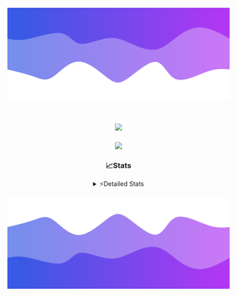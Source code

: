 ![Header](./header.png)
<div align="center">

<h1 align="center">
  <a href="https://git.io/typing-svg">
    <img src="https://readme-typing-svg.herokuapp.com/?lines=Hello,+There!+%F0%9F%91%8B;This+is+chicho.;Owner+on+Ocean;&center=true&size=25">
  </a>
</h1>
  
<p align="center">
  <img src="https://lanyard.cnrad.dev/api/852683595378196480" />
</p>

### 📈Stats
<details>
    <summary> ⚡Detailed Stats</summary>
    <br/>

<!--START_SECTION:waka-->
![Code Time](http://img.shields.io/badge/Code%20Time-1%2C143%20hrs%2016%20mins-blue)

![Profile Views](http://img.shields.io/badge/Profile%20Views-0-blue)

**🐱 My GitHub Data** 

> 📦 240.8 kB Used in GitHub's Storage 
 > 
> 🏆 0 Contributions in the Year 2025
 > 
> 🚫 Not Opted to Hire
 > 
> 📜 15 Public Repositories 
 > 
> 🔑 13 Private Repositories 
 > 
**I'm a Night 🦉** 

```text
🌞 Morning                26 commits          █░░░░░░░░░░░░░░░░░░░░░░░░   04.64 % 
🌆 Daytime                75 commits          ███░░░░░░░░░░░░░░░░░░░░░░   13.39 % 
🌃 Evening                247 commits         ███████████░░░░░░░░░░░░░░   44.11 % 
🌙 Night                  212 commits         █████████░░░░░░░░░░░░░░░░   37.86 % 
```
📅 **I'm Most Productive on Friday** 

```text
Monday                   29 commits          █░░░░░░░░░░░░░░░░░░░░░░░░   05.18 % 
Tuesday                  120 commits         █████░░░░░░░░░░░░░░░░░░░░   21.43 % 
Wednesday                86 commits          ████░░░░░░░░░░░░░░░░░░░░░   15.36 % 
Thursday                 78 commits          ███░░░░░░░░░░░░░░░░░░░░░░   13.93 % 
Friday                   131 commits         ██████░░░░░░░░░░░░░░░░░░░   23.39 % 
Saturday                 63 commits          ███░░░░░░░░░░░░░░░░░░░░░░   11.25 % 
Sunday                   53 commits          ██░░░░░░░░░░░░░░░░░░░░░░░   09.46 % 
```


📊 **This Week I Spent My Time On** 

```text
🕑︎ Time Zone: America/Argentina/Buenos_Aires

💬 Programming Languages: 
TypeScript               13 hrs 58 mins      █████████████████████░░░░   84.70 % 
HTML                     1 hr 3 mins         ██░░░░░░░░░░░░░░░░░░░░░░░   06.38 % 
Python                   37 mins             █░░░░░░░░░░░░░░░░░░░░░░░░   03.82 % 
CSS                      18 mins             ░░░░░░░░░░░░░░░░░░░░░░░░░   01.83 % 
Other                    12 mins             ░░░░░░░░░░░░░░░░░░░░░░░░░   01.29 % 

🔥 Editors: 
Cursor                   16 hrs 22 mins      █████████████████████████   99.28 % 
VS Code                  7 mins              ░░░░░░░░░░░░░░░░░░░░░░░░░   00.72 % 

🐱‍💻 Projects: 
ocean-backend            11 hrs 59 mins      ██████████████████░░░░░░░   72.67 % 
front-electro-patagonia  2 hrs 54 mins       ████░░░░░░░░░░░░░░░░░░░░░   17.60 % 
front-electro-patagonia-f1 hr 13 mins        ██░░░░░░░░░░░░░░░░░░░░░░░   07.44 % 
Unknown Project          15 mins             ░░░░░░░░░░░░░░░░░░░░░░░░░   01.57 % 
templates                7 mins              ░░░░░░░░░░░░░░░░░░░░░░░░░   00.72 % 

💻 Operating System: 
Windows                  13 hrs 35 mins      █████████████████████░░░░   82.40 % 
Mac                      2 hrs 54 mins       ████░░░░░░░░░░░░░░░░░░░░░   17.60 % 
```

**I Mostly Code in JavaScript** 

```text
HTML                     7 repos             █████░░░░░░░░░░░░░░░░░░░░   18.92 % 
TypeScript               4 repos             ███░░░░░░░░░░░░░░░░░░░░░░   10.81 % 
Astro                    2 repos             █░░░░░░░░░░░░░░░░░░░░░░░░   05.41 % 
C                        1 repo              █░░░░░░░░░░░░░░░░░░░░░░░░   02.70 % 
SCSS                     1 repo              █░░░░░░░░░░░░░░░░░░░░░░░░   02.70 % 
```




 Last Updated on 20/03/2025 17:15:44 UTC
<!--END_SECTION:waka-->
</details>

![Footer](./footer.png)
